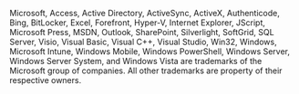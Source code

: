 <Token xmlns:xlink="http://www.w3.org/1999/xlink">Microsoft, Access, Active Directory, ActiveSync, ActiveX, Authenticode, Bing, BitLocker, Excel, Forefront, Hyper-V, Internet Explorer, JScript, Microsoft Press, MSDN, Outlook, SharePoint, Silverlight, SoftGrid, SQL Server, Visio, Visual Basic, Visual C++, Visual Studio, Win32, Windows, Microsoft Intune, Windows Mobile, Windows PowerShell, Windows Server, Windows Server System, and Windows Vista are trademarks of the Microsoft group of companies. All other trademarks are property of their respective owners.</Token>
